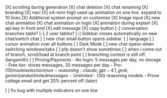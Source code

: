 [X] scrolling during generation
[X] chat deletion
[X] chat renaming
[X] branding
[X] navi
[X] o4-mini-high used up animation on one line. expand to 10 lines
[X] Additional system prompt on customize
[X] Image input
[X] new chat animation
[X] chat animation on login
[X] animation during explain
[X] api key in front end
[X] edit message
[X] copy button
[-] conversation branches table?
[-] 2 user tables?
[-] Sidebar closes automatically on new chat/switch chat
[ ] new chat small button opens sidebar.
[ ] language
[ ] cursor animation over all buttons
[ ] Dark Mode
[ ] new chat opesn when switching windows/tabs
[ ] pfp doesn't show sometimes
[ ] when i come out of branch, scroll/load at branch point
[ ] branching context is still off. (langsmith)
[ ] Pricing/Payments
    - No login: 5 messages per day, no storage
    - Free tier: stores messages, 20 messages per day
    - Pro: ($15) model selection (non-reasoning: claude, gpt-4.1, grok, gemini) and unlimited messages
    - Unlimited: ($30) reasoning models
    - Prove college email and get 20% percent off  (later)


[ ] fix bug with multiple indicators on one line
